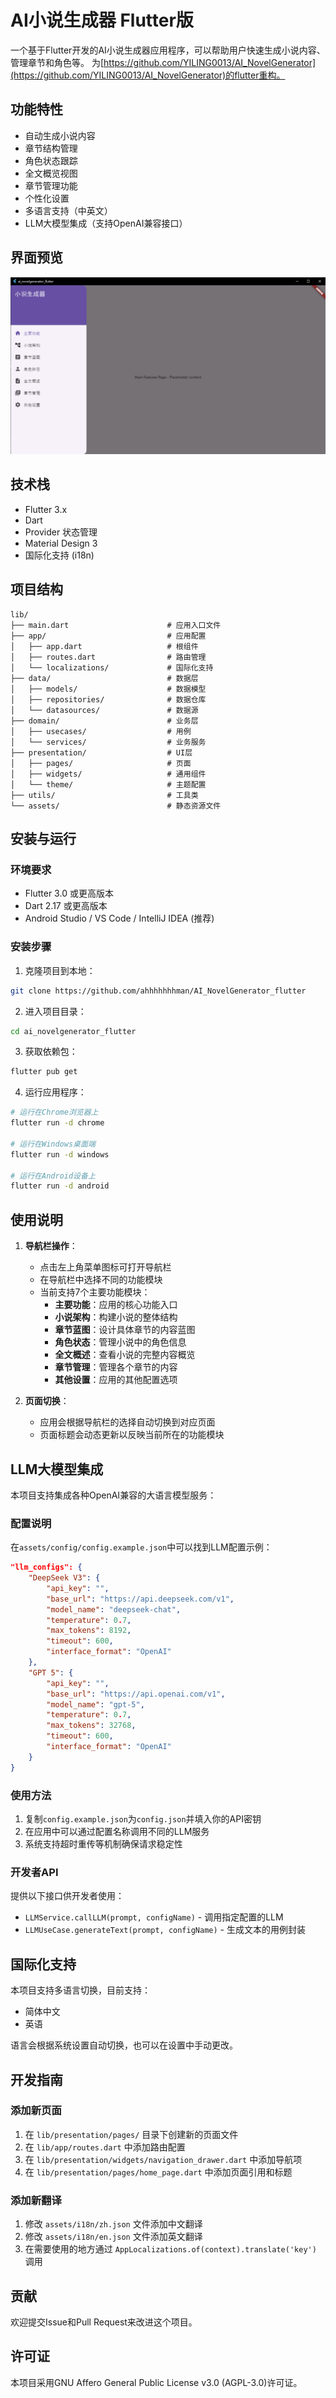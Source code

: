 # AI小说生成器 Flutter版

一个基于Flutter开发的AI小说生成器应用程序，可以帮助用户快速生成小说内容、管理章节和角色等。
为[https://github.com/YILING0013/AI_NovelGenerator](https://github.com/YILING0013/AI_NovelGenerator)的flutter重构。

## 功能特性

- 自动生成小说内容
- 章节结构管理
- 角色状态跟踪
- 全文概览视图
- 章节管理功能
- 个性化设置
- 多语言支持（中英文）
- LLM大模型集成（支持OpenAI兼容接口）

## 界面预览

![主界面](screenshots/main_interface.png)

## 技术栈

- Flutter 3.x
- Dart
- Provider 状态管理
- Material Design 3
- 国际化支持 (i18n)

## 项目结构

```
lib/
├── main.dart                      # 应用入口文件
├── app/                           # 应用配置
│   ├── app.dart                   # 根组件
│   ├── routes.dart                # 路由管理
│   └── localizations/             # 国际化支持
├── data/                          # 数据层
│   ├── models/                    # 数据模型
│   ├── repositories/              # 数据仓库
│   └── datasources/               # 数据源
├── domain/                        # 业务层
│   ├── usecases/                  # 用例
│   └── services/                  # 业务服务
├── presentation/                  # UI层
│   ├── pages/                     # 页面
│   ├── widgets/                   # 通用组件
│   └── theme/                     # 主题配置
├── utils/                         # 工具类
└── assets/                        # 静态资源文件
```

## 安装与运行

### 环境要求

- Flutter 3.0 或更高版本
- Dart 2.17 或更高版本
- Android Studio / VS Code / IntelliJ IDEA (推荐)

### 安装步骤

1. 克隆项目到本地：
```bash
git clone https://github.com/ahhhhhhhman/AI_NovelGenerator_flutter
```

2. 进入项目目录：
```bash
cd ai_novelgenerator_flutter
```

3. 获取依赖包：
```bash
flutter pub get
```

4. 运行应用程序：
```bash
# 运行在Chrome浏览器上
flutter run -d chrome

# 运行在Windows桌面端
flutter run -d windows

# 运行在Android设备上
flutter run -d android
```

## 使用说明

1. **导航栏操作**：
   - 点击左上角菜单图标可打开导航栏
   - 在导航栏中选择不同的功能模块
   - 当前支持7个主要功能模块：
     - **主要功能**：应用的核心功能入口
     - **小说架构**：构建小说的整体结构
     - **章节蓝图**：设计具体章节的内容蓝图
     - **角色状态**：管理小说中的角色信息
     - **全文概述**：查看小说的完整内容概览
     - **章节管理**：管理各个章节的内容
     - **其他设置**：应用的其他配置选项

2. **页面切换**：
   - 应用会根据导航栏的选择自动切换到对应页面
   - 页面标题会动态更新以反映当前所在的功能模块

## LLM大模型集成

本项目支持集成各种OpenAI兼容的大语言模型服务：

### 配置说明

在`assets/config/config.example.json`中可以找到LLM配置示例：

```json
"llm_configs": {
    "DeepSeek V3": {
        "api_key": "",
        "base_url": "https://api.deepseek.com/v1",
        "model_name": "deepseek-chat",
        "temperature": 0.7,
        "max_tokens": 8192,
        "timeout": 600,
        "interface_format": "OpenAI"
    },
    "GPT 5": {
        "api_key": "",
        "base_url": "https://api.openai.com/v1",
        "model_name": "gpt-5",
        "temperature": 0.7,
        "max_tokens": 32768,
        "timeout": 600,
        "interface_format": "OpenAI"
    }
}
```

### 使用方法

1. 复制`config.example.json`为`config.json`并填入你的API密钥
2. 在应用中可以通过配置名称调用不同的LLM服务
3. 系统支持超时重传等机制确保请求稳定性

### 开发者API

提供以下接口供开发者使用：

- `LLMService.callLLM(prompt, configName)` - 调用指定配置的LLM
- `LLMUseCase.generateText(prompt, configName)` - 生成文本的用例封装

## 国际化支持

本项目支持多语言切换，目前支持：
- 简体中文
- 英语

语言会根据系统设置自动切换，也可以在设置中手动更改。

## 开发指南

### 添加新页面

1. 在 `lib/presentation/pages/` 目录下创建新的页面文件
2. 在 `lib/app/routes.dart` 中添加路由配置
3. 在 `lib/presentation/widgets/navigation_drawer.dart` 中添加导航项
4. 在 `lib/presentation/pages/home_page.dart` 中添加页面引用和标题

### 添加新翻译

1. 修改 `assets/i18n/zh.json` 文件添加中文翻译
2. 修改 `assets/i18n/en.json` 文件添加英文翻译
3. 在需要使用的地方通过 `AppLocalizations.of(context).translate('key')` 调用

## 贡献

欢迎提交Issue和Pull Request来改进这个项目。

## 许可证

本项目采用GNU Affero General Public License v3.0 (AGPL-3.0)许可证。
